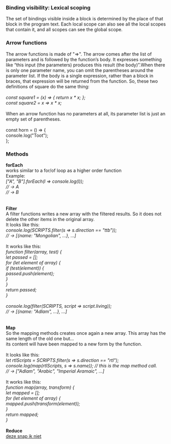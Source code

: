 
<h3> Binding visibility: Lexical scoping </h3>
<p> The set of bindings visible inside a block is determined by the place of that block in the program text. Each local scope can also see all the local scopes that contain it, and all scopes can see the global scope. <p>
  
  <h3> Arrow functions </h3>
  <p> The arrow functions is made of "=>". The arrow comes after the list of parameters and is followed by the function’s body. It expresses something like “this input (the parameters) produces this result (the body)”.When there is only one parameter name, you can omit the parentheses around the parameter list. If the body is a single expression, rather than a block in braces, that expression will be returned from the function. So, these two definitions of square do the same thing:
  <br/> <br/>
<i>
const square1 = (x) => { return x * x; }; <br/>
const square2 = x => x * x; <br/>
  </i> 
   <br/>
When an arrow function has no parameters at all, its parameter list is just an empty set of parentheses. <br/>
 <br/>
const horn = () => { <br/>
  console.log("Toot"); <br/>
}; <br/>

</p>

<h3> Methods </h3>
<p> <b> forEach </b> <br/>
  works similar to a for/of loop as a higher order function <br/>
  Example: <br/>
  <i> ["A", "B"].forEach(l => console.log(l)); <br/>
// → A <br/>
// → B <br/>
  </i>
   <br/> <br/>
  <b> Filter </b> <br/>
  A filter functions writes a new array with the filtered results. So it does not delete the other items in the original array. <br/>
  It looks like this: <br/>
  <i> console.log(SCRIPTS.filter(s => s.direction == "ttb")); <br/>
    // → [{name: "Mongolian", …}, …] </i> <br/>
   <br/>
  It works like this: <i><br/>
  function filter(array, test) {<br/>
  let passed = [];<br/>
  for (let element of array) {<br/>
    if (test(element)) {<br/>
      passed.push(element);<br/>
    }<br/>
  }<br/>
  return passed;<br/>
}<br/>
<br/>
console.log(filter(SCRIPTS, script => script.living));<br/>
// → [{name: "Adlam", …}, …]<br/>
  </i> <br/>
  <br/>
  <b> Map </b><br/>
  So the mapping methods creates once again a new array. This array has the same length of the old one but...<br/>
  its content will have been mapped to a new form by the function.
 <br/><br/>
  It looks like this:<br/> <i>
  let rtlScripts = SCRIPTS.filter(s => s.direction == "rtl");<br/>
console.log(map(rtlScripts, s => s.name)); // this is the map method call.<br/>
// → ["Adlam", "Arabic", "Imperial Aramaic", …]<br/>
  </i><br/>
  It works like this:<br/><i>
  function map(array, transform) {<br/>
  let mapped = [];<br/>
  for (let element of array) {<br/>
    mapped.push(transform(element));<br/>
  }<br/>
  return mapped;<br/>
}</i><br/>
  
  <br/>
  <b> Reduce </b><br/>
  <u> deze snap ik niet </u>
  
